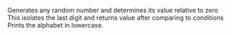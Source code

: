 Generates any random number and determines its value relative to zero
This isolates the last digit and returns value after comparing to conditions
Prints the alphabet in lowercase.
